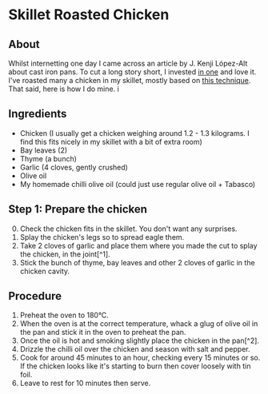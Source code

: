 # Skillet Roasted Chicken

## About

Whilst internetting one day I came across an article by J. Kenji L&oacute;pez-Alt about cast iron pans. To cut a long story short, I invested [in one](http://www.amazon.co.uk/gp/product/B00006JSUA) and love it. I've roasted many a chicken in my skillet, mostly based on [this technique](http://www.nytimes.com/2012/05/09/dining/a-new-breed-of-roast-chicken-cast-iron-seared.html). That said, here is how I do mine.
i

## Ingredients

* Chicken (I usually get a chicken weighing around 1.2 - 1.3 kilograms. I find this fits nicely in my skillet with a bit of extra room)
* Bay leaves (2)
* Thyme (a bunch)
* Garlic (4 cloves, gently crushed)
* Olive oil
* My homemade chilli olive oil (could just use regular olive oil + Tabasco)

## Step 1: Prepare the chicken

0. Check the chicken fits in the skillet. You don't want any surprises.
1. Splay the chicken's legs so to spread eagle them.
2. Take 2 cloves of garlic and place them where you made the cut to splay the chicken, in the joint[^1].
3. Stick the bunch of thyme, bay leaves and other 2 cloves of garlic in the chicken cavity.

## Procedure

1. Preheat the oven to 180°C.
2. When the oven is at the correct temperature, whack a glug of olive oil in the pan and stick it in the oven to preheat the pan.
3. Once the oil is hot and smoking slightly place the chicken in the pan[^2].
4. Drizzle the chilli oil over the chicken and season with salt and pepper.
4. Cook for around 45 minutes to an hour, checking every 15 minutes or so. If the chicken looks like it's starting to burn then cover loosely with tin foil.
5. Leave to rest for 10 minutes then serve.

